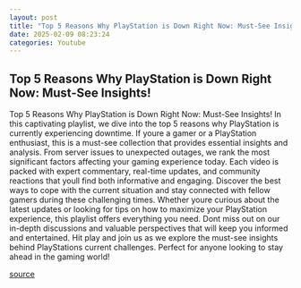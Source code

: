 ```yaml
---
layout: post
title: "Top 5 Reasons Why PlayStation is Down Right Now: Must-See Insights!"
date: 2025-02-09 08:23:24
categories: Youtube
---
```


## Top 5 Reasons Why PlayStation is Down Right Now: Must-See Insights!

Top 5 Reasons Why PlayStation is Down Right Now: Must-See Insights!
In this captivating playlist, we dive into the top 5 reasons why PlayStation is currently experiencing downtime. If youre a gamer or a PlayStation enthusiast, this is a must-see collection that provides essential insights and analysis. 
From server issues to unexpected outages, we rank the most significant factors affecting your gaming experience today. Each video is packed with expert commentary, real-time updates, and community reactions that youll find both informative and engaging. Discover the best ways to cope with the current situation and stay connected with fellow gamers during these challenging times.
Whether youre curious about the latest updates or looking for tips on how to maximize your PlayStation experience, this playlist offers everything you need. Dont miss out on our in-depth discussions and valuable perspectives that will keep you informed and entertained. 
Hit play and join us as we explore the must-see insights behind PlayStations current challenges. Perfect for anyone looking to stay ahead in the gaming world!

[source](https://www.youtube.com/playlist?list=PLLkzyMGsB0K3y8f6g8T3wpSrxWM_MszDn)